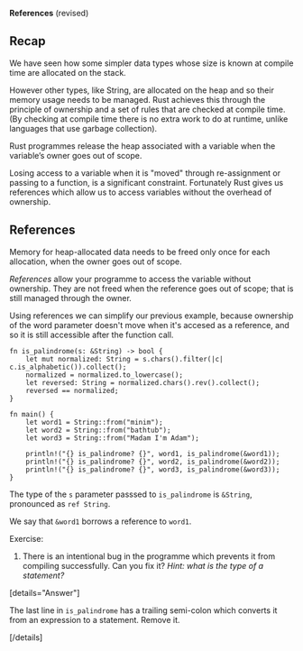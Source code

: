**References** (revised)

## Recap

We have seen how some simpler data types whose size is known at compile time are allocated on the stack.

However other types, like String, are allocated on the heap and so their memory usage needs to be managed. Rust achieves this through the principle of ownership and a set of rules that are checked at compile time. (By checking at compile time there is no extra work to do at runtime, unlike languages that use garbage collection).

Rust programmes release the heap associated with a variable when the variable’s owner goes out of scope.

Losing access to a variable when it is "moved" through re-assignment or passing to a function, is a significant constraint. Fortunately Rust gives us references which allow us to access variables without the overhead of ownership.

## References

Memory for heap-allocated data needs to be freed only once for each allocation, when the owner goes out of scope.

_References_ allow your programme to access the variable without ownership. They are not freed when the reference goes out of scope; that is still managed through the owner.

Using references we can simplify our previous example, because ownership of the word parameter doesn't move when it's accesed as a reference, and so it is still accessible after the function call.

```
fn is_palindrome(s: &String) -> bool {
    let mut normalized: String = s.chars().filter(|c| c.is_alphabetic()).collect();
    normalized = normalized.to_lowercase();
    let reversed: String = normalized.chars().rev().collect();
    reversed == normalized;
}

fn main() {
    let word1 = String::from("minim");
    let word2 = String::from("bathtub");
    let word3 = String::from("Madam I'm Adam");

    println!("{} is_palindrome? {}", word1, is_palindrome(&word1));
    println!("{} is_palindrome? {}", word2, is_palindrome(&word2));
    println!("{} is_palindrome? {}", word3, is_palindrome(&word3));
}
```

The type of the `s` parameter passsed to `is_palindrome` is `&String`, pronounced as `ref String`.

We say that `&word1` borrows a reference to `word1`. 

Exercise:

1. There is an intentional bug in the programme which prevents it from compiling successfully. Can you fix it? _Hint: what is the type of a statement?_

[details="Answer"]

The last line in `is_palindrome` has a trailing semi-colon which converts it from an expression to a statement. Remove it.

[/details]
